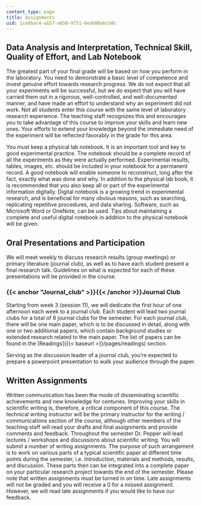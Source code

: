 ```yaml
---
content_type: page
title: Assignments
uid: 1cedbac4-ab57-a656-9751-6eab88abcb8c
---
```


Data Analysis and Interpretation, Technical Skill, Quality of Effort, and Lab Notebook
--------------------------------------------------------------------------------------

The greatest part of your final grade will be based on how you perform in the laboratory. You need to demonstrate a basic level of competence and invest genuine effort towards research progress. We do not expect that all your experiments will be successful, but we do expect that you will have carried them out in a rigorous, well-controlled, and well-documented manner, and have made an effort to understand why an experiment did not work. Not all students enter this course with the same level of laboratory research experience. The teaching staff recognizes this and encourages you to take advantage of this course to improve your skills and learn new ones. Your efforts to extend your knowledge beyond the immediate need of the experiment will be reflected favorably in the grade for this area.

You must keep a physical lab notebook. It is an important tool and key to good experimental practice. The notebook should be a complete record of all the experiments as they were actually performed. Experimental results, tables, images, etc. should be included in your notebook for a permanent record. A good notebook will enable someone to reconstruct, long after the fact, exactly what was done and why. In addition to the physical lab book, it is recommended that you also keep all or part of the experimental information digitally. Digital notebook is a growing trend in experimental research, and is beneficial for many obvious reasons, such as searching, replicating repetitive procedures, and data sharing. Software, such as Microsoft Word or OneNote, can be used. Tips about maintaining a complete and useful digital notebook in addition to the physical notebook will be given.

Oral Presentations and Participation
------------------------------------

We will meet weekly to discuss research results (group meetings) or primary literature (journal club), as well as to have each student present a final research talk. Guidelines on what is expected for each of these presentations will be provided in the course.

### {{< anchor "Journal_club" >}}{{< /anchor >}}Journal Club

Starting from week 3 (session 11), we will dedicate the first hour of one afternoon each week to a journal club. Each student will lead two journal clubs for a total of 8 journal clubs for the semester. For each journal club, there will be one main paper, which is to be discussed in detail, along with one or two additional papers, which contain background studies or extended research related to the main paper. The list of papers can be found in the [Readings]({{< baseurl >}}/pages/readings) section.

Serving as the discussion leader of a journal club, you’re expected to prepare a powerpoint presentation to walk your audience through the paper.

Written Assignments
-------------------

Written communication has been the mode of disseminating scientific achievements and new knowledge for centuries. Improving your skills in scientific writing is, therefore, a critical component of this course. The technical writing instructor will be the primary instructor for the writing / communications section of the course, although other members of the teaching staff will read your drafts and final assignments and provide comments and feedback. Throughout the semester Dr. Pepper will lead lectures / workshops and discussions about scientific writing. You will submit a number of writing assignments. The purpose of such arrangement is to work on various parts of a typical scientific paper at different time points during the semester, i.e. Introduction, materials and methods, results, and discussion. These parts then can be integrated into a complete paper on your particular research project towards the end of the semester. Please note that written assignments must be turned in on time. Late assignments will not be graded and you will receive a 0 for a missed assignment. However, we will read late assignments if you would like to have our feedback.